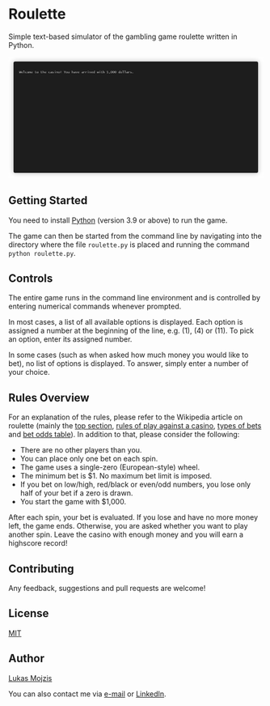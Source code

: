 # Roulette
Simple text-based simulator of the gambling game roulette written in Python.

![Roulette Demo](https://github.com/lukas-mojzis/roulette/blob/main/demo_v2.gif "Roulette Demo")

## Getting Started
You need to install [Python](https://www.python.org/) (version 3.9 or above) to run the game.

The game can then be started from the command line by navigating into the directory where the file `roulette.py` is placed and running the command `python roulette.py`.

## Controls
The entire game runs in the command line environment and is controlled by entering numerical commands whenever prompted.

In most cases, a list of all available options is displayed. Each option is assigned a number at the beginning of the line, e.g. (1), (4) or (11). To pick an option, enter its assigned number.

In some cases (such as when asked how much money you would like to bet), no list of options is displayed. To answer, simply enter a number of your choice.

## Rules Overview
For an explanation of the rules, please refer to the Wikipedia article on roulette (mainly the [top section](https://en.wikipedia.org/wiki/Roulette), [rules of play against a casino](https://en.wikipedia.org/wiki/Roulette#Rules_of_play_against_a_casino), [types of bets](https://en.wikipedia.org/wiki/Roulette#Types_of_bets) and [bet odds table](https://en.wikipedia.org/wiki/Roulette#Bet_odds_table)). In addition to that, please consider the following:
- There are no other players than you.
- You can place only one bet on each spin.
- The game uses a single-zero (European-style) wheel.
- The minimum bet is $1. No maximum bet limit is imposed.
- If you bet on low/high, red/black or even/odd numbers, you lose only half of your bet if a zero is drawn.
- You start the game with $1,000.

After each spin, your bet is evaluated. If you lose and have no more money left, the game ends. Otherwise, you are asked whether you want to play another spin. Leave the casino with enough money and you will earn a highscore record!

## Contributing
Any feedback, suggestions and pull requests are welcome!

## License
[MIT](https://choosealicense.com/licenses/mit/)

## Author
[Lukas Mojzis](https://github.com/lukas-mojzis)

You can also contact me via [e-mail](mailto:mojzis.lukas@gmail.com) or [LinkedIn](https://www.linkedin.com/in/lukas-mojzis/).
